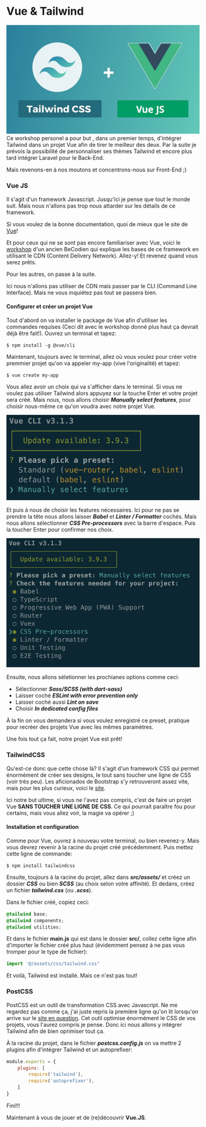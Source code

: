 # Vue & Tailwind

![Tailwind and Vue logo](assets/img/tailwindvue.jpeg)
Ce workshop personel a pour but , dans un premier temps, d'intégrer Tailwind dans un projet Vue afin de tirer le meilleur des deux. Par la suite je prévois la possibilité de personnaliser ses thèmes Tailwind et encore plus tard intégrer Laravel pour le Back-End.

Mais revenons-en à nos moutons et concentrons-nous sur Front-End ;)

### Vue JS

Il s'agit d'un framework Javascript. Jusqu'ici je pense que tout le monde suit. Mais nous n'allons pas trop nous attarder sur les détails de ce framework.

Si vous voulez de la bonne documentation, quoi de mieux que le site de <a href="https://fr.vuejs.org/index.html">Vue</a>!

Et pour ceux qui ne se sont pas encore familiariser avec Vue, voici le <a href="https://github.com/jeandavidwuilquot/VueJS-workshop">workshop</a> d'un ancien BeCodien qui explique les bases de ce framework en utilisant le CDN (Content Delivery Network). Allez-y! Et revenez quand vous serez prêts.

Pour les autres, on passe à la suite.

Ici nous n'allons pas utiliser de CDN mais passer par le CLI (Command Line Interface). Mais ne vous inquiétez pas tout se passera bien.

#### Configurer et créer un projet Vue
Tout d'abord on va installer le package de Vue afin d'utiliser les commandes requises (Ceci dit avec le workshop donné plus haut ça devrait déjà être fait!). Ouvrez un terminal et tapez:
```
$ npm install -g @vue/cli
```
Maintenant, toujours avec le terminal, allez où vous voulez pour créer votre premmier projet qu'on va appeler my-app (vive l'originalité) et tapez:
```
$ vue create my-app
```
Vous allez avoir un choix qui va s'afficher dans le terminal. Si vous ne voulez pas utiliser Tailwind alors appuyez sur la touche Enter et votre projet sera créé.
Mais nous, nous allons choisir ***Manually select features***, pour choisir nous-même ce qu'on voudra avec notre projet Vue.

![terminal img 1](assets/img/imgterminal1.png)

Et puis à nous de choisir les features nécessaires. Ici pour ne pas se prendre la tête nous allons laisser ***Babel*** et ***Linter / Formatter*** cochés. Mais nous allons sélectionner ***CSS Pre-processors*** avec la barre d'espace. Puis la toucher Enter pour confirmer nos choix.

![terminal img 2](assets/img/imgterminal2.png)

Ensuite, nous allons séletionner les prochianes options comme ceci:
* Sélectionner ***Sass/SCSS (with dart-sass)***
* Laisser coché ***ESLint with error prevention only***
* Laisser coché aussi ***Lint on save***
* Choisir ***In dedicated config files***

À la fin on vous demandera si vous voulez enregistré ce preset, pratique pour recréer des projets Vue avec les mêmes paramètres.

Une fois tout ça fait, notre projet Vue est prêt!

### TailwindCSS

Qu'est-ce donc que cette chose là? Il s'agit d'un framework CSS qui permet énormément de créer ses designs, le tout sans toucher une ligne de CSS (voir très peu).
Les aficionados de Bootstrap s'y retrouveront assez vite, mais pour les plus curieux, voici le <a href="https://tailwindcss.com/">site</a>.

Ici notre but ultime, si vous ne l'avez pas compris, c'est de faire un projet Vue **SANS TOUCHER UNE LIGNE DE CSS**. Ce qui pourrait paraître fou pour certains, mais vous allez voir, la magie va opérer ;)

#### Installation et configuration

Comme pour Vue, ouvrez à nouveau votre terminal, ou bien revenez-y. Mais vous devrez revenir à la racine du projet créé précédemment. Puis mettez cette ligne de commande:
```
$ npm install tailwindcss
```
Ensuite, toujours à la racine du projet, allez dans ***src/assets/*** et créez un dossier ***CSS*** ou bien ***SCSS*** (au choix selon votre affinité). Et dedans, créez un fichier ***tailwind.css*** (ou ***.scss***).

Dans le fichier créé, copiez ceci:
```css
@tailwind base;
@tailwind components;
@tailwind utilities;
```
Et dans le fichier **main.js** qui est dans le dossier **src/**, collez cette ligne afin d'importer le fichier créé plus haut (évidemment pensez à ne pas vous tromper pour le type de fichier):
```javascript
import '@/assets/css/tailwind.css"
```
Et voilà, Tailwind est installé. Mais ce n'est pas tout!

### PostCSS

PostCSS est un outil de transformation CSS avec Javascript. Ne me regardez pas comme ça, j'ai juste repris la première ligne qu'on lit lorsqu'on arrive sur le <a href="https://postcss.org/">site en question</a>.
Cet outil optimise énormément le CSS de vos projets, vous l'aurez compris je pense. Donc ici nous allons y intégrer Tailwind afin de bien oprimiser tout ça.

À la racine du projet, dans le fichier ***postcss.config.js*** on va mettre 2 plugins afin d'intégrer Tailwind et un autoprefixer:
```javascript
module.exports = {
    plugins: [
        require('tailwind'),
        require('autoprefixer'),
    ]
}
```
Fini!!!

Maintenant à vous de jouer et de (re)découvrir **Vue.JS**.